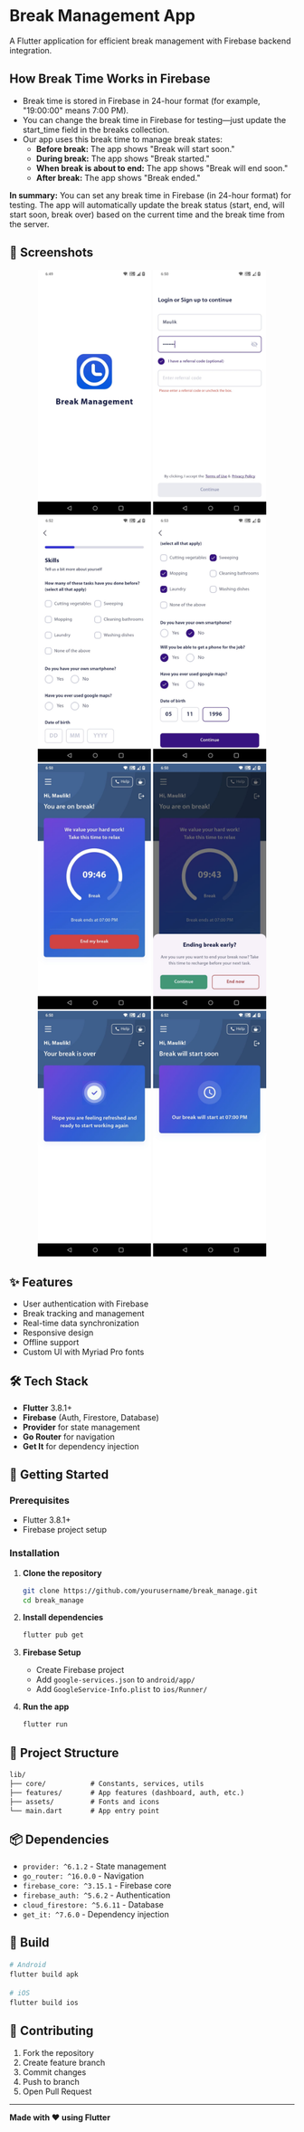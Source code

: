 # Break Management App

A Flutter application for efficient break management with Firebase backend integration.

## How Break Time Works in Firebase

- Break time is stored in Firebase in 24-hour format (for example, "19:00:00" means 7:00 PM).
- You can change the break time in Firebase for testing—just update the start_time field in the breaks collection.
- Our app uses this break time to manage break states:
  - **Before break:** The app shows "Break will start soon."
  - **During break:** The app shows "Break started."
  - **When break is about to end:** The app shows "Break will end soon."
  - **After break:** The app shows "Break ended."

**In summary:**
You can set any break time in Firebase (in 24-hour format) for testing. The app will automatically update the break status (start, end, will start soon, break over) based on the current time and the break time from the server.

## 📱 Screenshots

<div align="center">
  <img src="screenshots/screen1.jpeg" width="200" alt="Splash Screen">
  <img src="screenshots/screen2.jpeg" width="200" alt="Login Screen">
  <img src="screenshots/screen3.jpeg" width="200" alt="Skill Management">
  <img src="screenshots/screen4.jpeg" width="200" alt="Dashboard">
  <br>
  <img src="screenshots/screen5.jpeg" width="200" alt="Break Screen">
  <img src="screenshots/screen6.jpeg" width="200" alt="Break End">
  <img src="screenshots/screen7.jpeg" width="200" alt="Break Over">
  <img src="screenshots/screen8.jpeg" width="200" alt="Break Will Start">
</div>

## ✨ Features

- User authentication with Firebase
- Break tracking and management
- Real-time data synchronization
- Responsive design
- Offline support
- Custom UI with Myriad Pro fonts

## 🛠 Tech Stack

- **Flutter** 3.8.1+
- **Firebase** (Auth, Firestore, Database)
- **Provider** for state management
- **Go Router** for navigation
- **Get It** for dependency injection

## 🚀 Getting Started

### Prerequisites
- Flutter 3.8.1+
- Firebase project setup

### Installation

1. **Clone the repository**
   ```bash
   git clone https://github.com/yourusername/break_manage.git
   cd break_manage
   ```

2. **Install dependencies**
   ```bash
   flutter pub get
   ```

3. **Firebase Setup**
   - Create Firebase project
   - Add `google-services.json` to `android/app/`
   - Add `GoogleService-Info.plist` to `ios/Runner/`

4. **Run the app**
   ```bash
   flutter run
   ```

## 📁 Project Structure

```
lib/
├── core/           # Constants, services, utils
├── features/       # App features (dashboard, auth, etc.)
├── assets/         # Fonts and icons
└── main.dart       # App entry point
```

## 📦 Dependencies

- `provider: ^6.1.2` - State management
- `go_router: ^16.0.0` - Navigation
- `firebase_core: ^3.15.1` - Firebase core
- `firebase_auth: ^5.6.2` - Authentication
- `cloud_firestore: ^5.6.11` - Database
- `get_it: ^7.6.0` - Dependency injection

## 📱 Build

```bash
# Android
flutter build apk

# iOS
flutter build ios
```

## 🤝 Contributing

1. Fork the repository
2. Create feature branch
3. Commit changes
4. Push to branch
5. Open Pull Request

---

**Made with ❤️ using Flutter**
